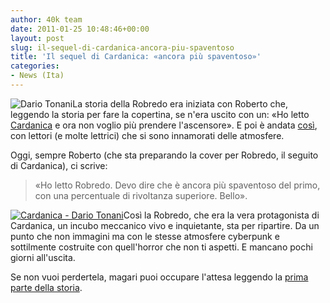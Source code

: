 ```yaml
---
author: 40k team
date: 2011-01-25 10:48:46+00:00
layout: post
slug: il-sequel-di-cardanica-ancora-piu-spaventoso
title: 'Il sequel di Cardanica: «ancora più spaventoso»'
categories:
- News (Ita)
---
```


![Dario Tonani](http://www.40kbooks.com/wp-content/uploads/2010/06/Dario-Tonani.jpg)La storia della Robredo era iniziata con Roberto che, leggendo la storia per fare la copertina, se n'era uscito con un: «Ho letto [Cardanica](http://www.bookrepublic.it/book/9788865860083-cardanica/) e ora non voglio più prendere l'ascensore». E poi è andata [così](http://www.40kbooks.com/?p=1890), con lettori (e molte lettrici) che si sono innamorati delle atmosfere.

Oggi, sempre Roberto (che sta preparando la cover per Robredo, il seguito di Cardanica), ci scrive:


> «Ho letto Robredo. Devo dire che è ancora più spaventoso del primo, con una percentuale di rivoltanza superiore. Bello».


[![Cardanica - Dario Tonani](http://www.40kbooks.com/wp-content/uploads/cardanica_it_t.jpg)](http://www.bookrepublic.it/book/9788865860083-cardanica/)Così la Robredo, che era la vera protagonista di Cardanica, un incubo meccanico vivo e inquietante, sta per ripartire. Da un punto che non immagini ma con le stesse atmosfere cyberpunk e sottilmente costruite con quell'horror che non ti aspetti.
E mancano pochi giorni all'uscita.

Se non vuoi perdertela, magari puoi occupare l'attesa leggendo la [prima parte della storia](http://www.bookrepublic.it/book/9788865860083-cardanica/).
